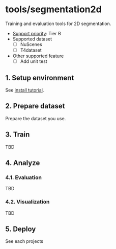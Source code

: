 # tools/segmentation2d

Training and evaluation tools for 2D segmentation.

- [Support priority](https://github.com/tier4/AWML/blob/main/docs/design/autoware_ml_design.md#support-priority): Tier B
- Supported dataset
  - [ ] NuScenes
  - [ ] T4dataset
- Other supported feature
  - [ ] Add unit test

## 1. Setup environment

See [install tutorial](/docs/tutorial/tutorial_detection_3d.md).

## 2. Prepare dataset

Prepare the dataset you use.

## 3. Train

TBD

## 4. Analyze
### 4.1. Evaluation

TBD

### 4.2. Visualization

TBD

## 5. Deploy

See each projects
